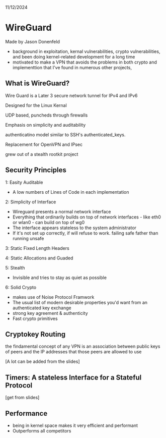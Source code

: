 11/12/2024

# WireGuard

Made by Jason Donenfeld 
- background in exploitation, kernal vulnerabilities, crypto vulnerabilities, and been doing kernel-related development for a long time
- motivated to make a VPN that avoids the problems in both crypto and implementtion that I've found in numerous other projects, 

## What is WireGuard?

Wire Guard is a Later 3 secure network tunnel for IPv4 and IPv6 

Designed for the Linux Kernal 

UDP based, puncheds through firewalls 

Emphasis on simplicity and auditability 

authenticatino model similar to SSH's authenticated_keys.

Replacement for OpenVPN and IPsec

grew out of a stealth rootkit project 

## Security Principles

1: Easity Auditable 
- A low numbers of Lines of Code in each implementation 

2: Simplicity of Interface 
- Wireguard presents a normal network interface
- Everything that ordinarily builds on top of network interfaces - like eth0 or wlan0 - can build on top of wg0
- The interface appears stateless to the system administrator
- If it's not set up correctly, if will refuse to work. failing safe father than running unsafe 

3: Static Fixed Length Headers

4: Static Allocations and Guaded 

5: Stealth 
- Invisible and tries to stay as quiet as possible 

6: Solid Crypto 
- makes use of Noise Protocol Framwork
- The usual list of modern desirable properties you'd want from an authenticated key exchange 
- strong key agreement & authenticity 
- Fast crypto primitives 


## Cryptokey Routing
the findamental concept of any VPN is an association between public keys of peers and the IP addresses that those peers are allowed to use

[A lot can be added from the slides]


## Timers: A stateless Interface for a Stateful  Protocol

[get from slides]

## Performance
- being in kernel space makes it very efficient and performant
- Outperforms all competitors 

